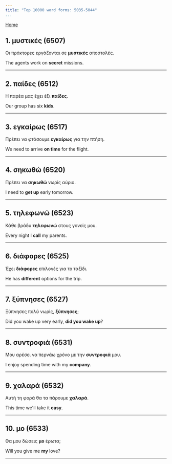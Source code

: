 ```yaml
---
title: "Top 10000 word forms: 5035-5044"
...
```


[Home](./) 

## 1. μυστικές (6507)

Οι πράκτορες εργάζονται σε **μυστικές** αποστολές.  

The agents work on **secret** missions.

---

## 2. παίδες (6512)

Η παρέα μας έχει έξι **παίδες**.  

Our group has six **kids**.

---

## 3. εγκαίρως (6517)

Πρέπει να φτάσουμε **εγκαίρως** για την πτήση.

We need to arrive **on time** for the flight.

---

## 4. σηκωθώ (6520)

Πρέπει να **σηκωθώ** νωρίς αύριο.

I need to **get up** early tomorrow.

---

## 5. τηλεφωνώ (6523)

Κάθε βράδυ **τηλεφωνώ** στους γονείς μου.  

Every night I **call** my parents.

---

## 6. διάφορες (6525)

Έχει **διάφορες** επιλογές για το ταξίδι.

He has **different** options for the trip.

---

## 7. ξύπνησες (6527)

Ξύπνησες πολύ νωρίς, **ξύπνησες**;  

Did you wake up very early, **did you wake up**?

---

## 8. συντροφιά (6531)

Μου αρέσει να περνάω χρόνο με την **συντροφιά** μου.  

I enjoy spending time with my **company**.

---

## 9. χαλαρά (6532)

Αυτή τη φορά θα τα πάρουμε **χαλαρά**.  

This time we'll take it **easy**.

---

## 10. μο (6533)

Θα μου δώσεις **μο** έρωτα;  

Will you give me **my** love?

---

